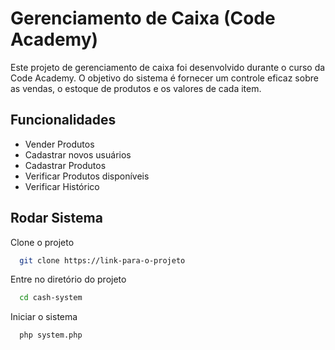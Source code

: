 
# Gerenciamento de Caixa (Code Academy)

Este projeto de gerenciamento de caixa foi desenvolvido durante o curso da Code Academy. O objetivo do sistema é fornecer um controle eficaz sobre as vendas, o estoque de produtos e os valores de cada item.


## Funcionalidades

- Vender Produtos
- Cadastrar novos usuários
- Cadastrar Produtos
- Verificar Produtos disponíveis
- Verificar Histórico



## Rodar Sistema

Clone o projeto

```bash
  git clone https://link-para-o-projeto
```

Entre no diretório do projeto

```bash
  cd cash-system
```

Iniciar o sistema 

```bash
  php system.php
```

